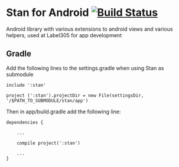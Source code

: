 # Stan for Android [![Build Status](https://travis-ci.org/Label305/Stan-for-Android.svg?branch=master)](https://travis-ci.org/Label305/Stan-for-Android)

Android library with various extensions to android views and various helpers, used at Label305 for app development

## Gradle

Add the following lines to the settings.gradle when using Stan as submodule
```
include ':stan'

project (':stan').projectDir = new File(settingsDir, '/$PATH_TO_SUBMODULE/stan/app')
```

Then in app/build.gradle add the following line:
```
dependencies {

    ...

    compile project(':stan')

    ...
}
```
